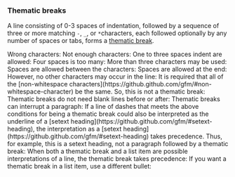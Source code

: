 ### Thematic breaks

A line consisting of 0-3 spaces of indentation, followed by a sequence of three or more matching `-`, `_`, or `*`characters, each followed optionally by any number of spaces or tabs, forms a [thematic break](https://github.github.com/gfm/#thematic-break).  

<Example :index="13"/>
Wrong characters:  
<Example :index="14"/>
<Example :index="15"/>
Not enough characters:  
<Example :index="16"/>
One to three spaces indent are allowed:  
<Example :index="17"/>
Four spaces is too many:  
<Example :index="18"/>
<Example :index="19"/>
More than three characters may be used:  
<Example :index="20"/>
Spaces are allowed between the characters:  
<Example :index="21"/>
<Example :index="22"/>
<Example :index="23"/>
Spaces are allowed at the end:  
<Example :index="24"/>
However, no other characters may occur in the line:  
<Example :index="25"/>
It is required that all of the [non-whitespace characters](https://github.github.com/gfm/#non-whitespace-character) be the same. So, this is not a thematic break:  
<Example :index="26"/>
Thematic breaks do not need blank lines before or after:  
<Example :index="27"/>
Thematic breaks can interrupt a paragraph:  
<Example :index="28"/>
If a line of dashes that meets the above conditions for being a thematic break could also be interpreted as the underline of a [setext heading](https://github.github.com/gfm/#setext-heading), the interpretation as a [setext heading](https://github.github.com/gfm/#setext-heading) takes precedence. Thus, for example, this is a setext heading, not a paragraph followed by a thematic break:      

<Example :index="29"/>
When both a thematic break and a list item are possible interpretations of a line, the thematic break takes precedence:  
<Example :index="30"/>
If you want a thematic break in a list item, use a different bullet:  
<Example :index="31"/>
